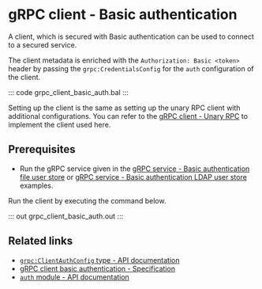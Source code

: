 # gRPC client - Basic authentication

A client, which is secured with Basic authentication can be used to connect to a secured service.

The client metadata is enriched with the `Authorization: Basic <token>` header by passing the `grpc:CredentialsConfig` for the `auth` configuration of the client.

   ::: code grpc_client_basic_auth.bal :::

Setting up the client is the same as setting up the unary RPC client with additional configurations. You can refer to the [gRPC client - Unary RPC](/learn/by-example/grpc-client-unary/) to implement the client used here.

## Prerequisites
- Run the gRPC service given in the [gRPC service - Basic authentication file user store](/learn/by-example/grpc-service-basic-auth-file-user-store/) or [gRPC service - Basic authentication LDAP user store](/learn/by-example/grpc-service-basic-auth-ldap-user-store/) examples.

Run the client by executing the command below.

   ::: out grpc_client_basic_auth.out :::

## Related links
- [`grpc:ClientAuthConfig` type - API documentation](https://lib.ballerina.io/ballerina/grpc/latest/types#ClientAuthConfig)
- [gRPC client basic authentication - Specification](/spec/grpc/#5115-client---basic-auth)
- [`auth` module - API documentation](https://lib.ballerina.io/ballerina/auth/latest/)
